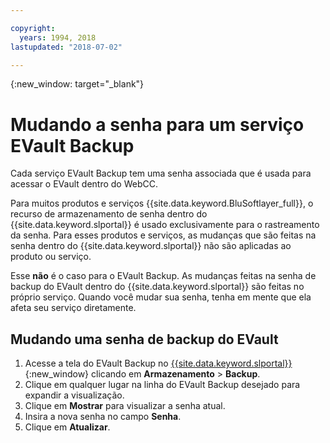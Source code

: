 ```yaml
---

copyright:
  years: 1994, 2018
lastupdated: "2018-07-02"

---
```

{:new_window: target="_blank"}

# Mudando a senha para um serviço EVault Backup

Cada serviço EVault Backup tem uma senha associada que é usada para acessar o EVault
dentro do WebCC. 

Para muitos produtos e serviços {{site.data.keyword.BluSoftlayer_full}}, o recurso de armazenamento de senha dentro do {{site.data.keyword.slportal}} é usado exclusivamente para o rastreamento da senha. Para esses produtos e serviços, as mudanças que são feitas na senha dentro do {{site.data.keyword.slportal}} não são aplicadas ao produto ou serviço. 

Esse **não** é o caso para o EVault Backup. As mudanças feitas na senha de backup do EVault dentro do {{site.data.keyword.slportal}} são feitas no próprio serviço. Quando você mudar sua senha, tenha em mente que ela afeta seu serviço diretamente.

## Mudando uma senha de backup do EVault

1. Acesse a tela do EVault Backup no
[{{site.data.keyword.slportal}}](https://control.softlayer.com/){:new_window}
clicando em **Armazenamento** > **Backup**.
2. Clique em qualquer lugar na linha do EVault Backup desejado para expandir a
visualização.
3. Clique em **Mostrar** para visualizar a senha atual.
4. Insira a nova senha no campo **Senha**.
5. Clique em **Atualizar**.
